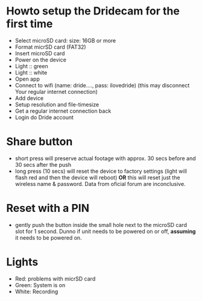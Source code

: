 # Howto setup the Dridecam for the first time

- Select microSD card: size: 16GB or more
- Format micrSD card (FAT32)
- Insert microSD card
- Power on the device
- Light :: green
- Light :: white
- Open app
- Connect to wifi (name: dride...., pass: ilovedride) (this may disconnect Your regular internet connection)
- Add device
- Setup resolution and file-timesize
- Get a regular internet connection back
- Login do Dride account

# Share button
- short press will preserve actual footage with approx. 30 secs before and 30 secs after the push
- long press (10 secs) will reset the device to factory settings (light will flash red and then the device will reboot)
           **OR** this will reset just the wireless name & password. Data from oficial forum are inconclusive.

# Reset with a PIN
- gently push the button inside the small hole next to the microSD card slot for 1 second. Dunno if unit needs to be powered on or off, **assuming** it needs to be powered on.

# Lights
- Red: problems with micrSD card
- Green: System is on
- White: Recording
